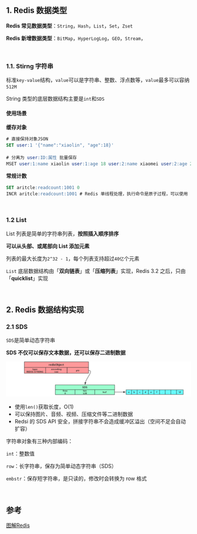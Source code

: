 ## 1. Redis 数据类型

**Redis 常见数据类型**：`String`，`Hash`，`List`，`Set`，`Zset`

**Redis 新增数据类型**：`BitMap`，`HyperLogLog`，`GEO`，`Stream`，

<br>

### 1.1. Stirng 字符串

标准`key-value`结构，`value`可以是字符串、整数、浮点数等，`value`最多可以容纳`512M`

String 类型的底层数据结构主要是`int`和`SDS`

#### 使用场景

**缓存对象**

```sql
# 直接保持对象JSON
SET user:1 '{"name":"xiaolin", "age":18}'

# 分离为 user:ID:属性 批量保存
MSET user:1:name xiaolin user:1:age 18 user:2:name xiaomei user:2:age 20
```

**常规计数**

```sql
SET aritcle:readcount:1001 0
INCR aritcle:readcount:1001	# Redis 单线程处理，执行命令是原子过程，可以使用 string 计数
```

<br>

### 1.2 List

List 列表是简单的字符串列表，**按照插入顺序排序**

**可以从头部、或尾部向 List 添加元素**

列表的最大长度为`2^32 - 1`，每个列表支持超过`40亿`个元素

`List` 底层数据结构由「**双向链表**」或「**压缩列表**」实现，Redis 3.2 之后，只由「**quicklist**」实现

<br>

## 2. Redis 数据结构实现

### 2.1 SDS 

`SDS`是简单动态字符串

**SDS 不仅可以保存文本数据，还可以保存二进制数据**

![image-20240425123726036](../../static/image-20240425123726036.png)

- 使用`len()`获取长度，O(1)
- 可以保持图片、音频、视频、压缩文件等二进制数据
- Redsi 的 SDS API 安全，拼接字符串不会造成缓冲区溢出（空间不足会自动扩容）

字符串对象有三种内部编码：

`int`：整数值

`row`：长字符串，保存为简单动态字符串（SDS）

`embstr`：保存短字符串，是只读的，修改时会转换为 row 格式

<br>

## 参考

[图解Redis](https://xiaolincoding.com/redis/data_struct/command.html#%E5%B8%B8%E7%94%A8%E6%8C%87%E4%BB%A4)





